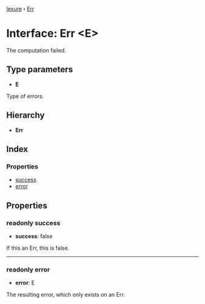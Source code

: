 [lexure](../README.md) › [Err](err.md)

# Interface: Err \<**E**\>

The computation failed.

## Type parameters

* **E**

Type of errors.

## Hierarchy

* **Err**

## Index

### Properties

* [success](err.md#readonly-success)
* [error](err.md#readonly-error)

## Properties

### readonly success

* **success**: false

If this an Err, this is false.

___

### readonly error

* **error**: E

The resulting error, which only exists on an Err.
